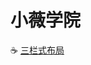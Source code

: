 # 小薇学院
<span>:coffee:</span>
<a href="https://francis-dream.github.io/xiaowei/index.html">三栏式布局</a>
